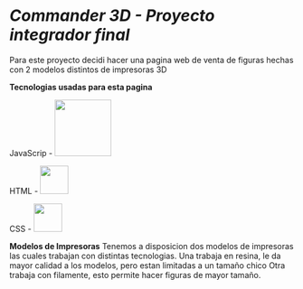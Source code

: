 # <em> Commander 3D - Proyecto integrador final </em>

Para este proyecto decidi hacer una pagina web de venta de figuras
hechas con 2 modelos distintos de impresoras 3D

__Tecnologias usadas para esta pagina__

JavaScrip - <img width="100px" src="https://www.freepnglogos.com/uploads/javascript-png/javascript-logo-transparent-logo-javascript-images-3.png"/>

HTML - <img width="50px" src="https://cdn.pixabay.com/photo/2017/08/05/11/16/logo-2582748_640.png"/>

CSS - <img width="50px" src="https://cdn.pixabay.com/photo/2017/08/05/11/16/logo-2582747_1280.png"/>


__Modelos de Impresoras__
Tenemos a disposicion dos modelos de impresoras las cuales trabajan con distintas tecnologias.
    Una trabaja en resina, le da mayor calidad a los modelos, pero estan limitadas a un tamaño chico
    Otra trabaja con filamente, esto permite hacer figuras de mayor tamaño.

